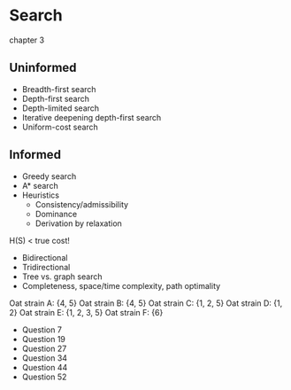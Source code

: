 # Search
chapter 3
## Uninformed

- Breadth-first search
- Depth-first search
- Depth-limited search
- Iterative deepening depth-first search
- Uniform-cost search

## Informed

- Greedy search
- A* search
- Heuristics
	- Consistency/admissibility
	- Dominance
	- Derivation by relaxation

H(S) < true cost!

- Bidirectional
- Tridirectional
- Tree vs. graph search
- Completeness, space/time complexity, path optimality

Oat strain A: {4, 5}
Oat strain B: {4, 5}
Oat strain C: {1, 2, 5}
Oat strain D: {1, 2}
Oat strain E: {1, 2, 3, 5}
Oat strain F: {6}


- Question 7
- Question 19
- Question 27
- Question 34
- Question 44
- Question 52